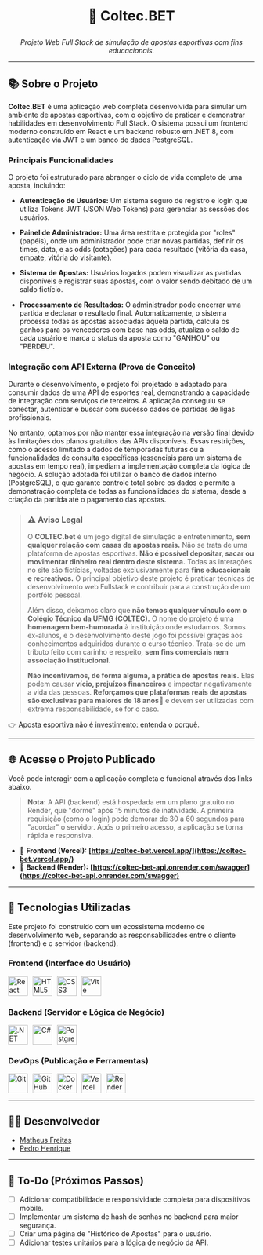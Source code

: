 # <p align="center">🎯 Coltec.BET</p>

<p align="center"><em>Projeto Web Full Stack de simulação de apostas esportivas com fins educacionais.</em></p>

---

## 📚 Sobre o Projeto

**Coltec.BET** é uma aplicação web completa desenvolvida para simular um ambiente de apostas esportivas, com o objetivo de praticar e demonstrar habilidades em desenvolvimento Full Stack. O sistema possui um frontend moderno construído em React e um backend robusto em .NET 8, com autenticação via JWT e um banco de dados PostgreSQL.

### Principais Funcionalidades

O projeto foi estruturado para abranger o ciclo de vida completo de uma aposta, incluindo:

* **Autenticação de Usuários:** Um sistema seguro de registro e login que utiliza Tokens JWT (JSON Web Tokens) para gerenciar as sessões dos usuários.

* **Painel de Administrador:** Uma área restrita e protegida por "roles" (papéis), onde um administrador pode criar novas partidas, definir os times, data, e as odds (cotações) para cada resultado (vitória da casa, empate, vitória do visitante).

* **Sistema de Apostas:** Usuários logados podem visualizar as partidas disponíveis e registrar suas apostas, com o valor sendo debitado de um saldo fictício.

* **Processamento de Resultados:** O administrador pode encerrar uma partida e declarar o resultado final. Automaticamente, o sistema processa todas as apostas associadas àquela partida, calcula os ganhos para os vencedores com base nas odds, atualiza o saldo de cada usuário e marca o status da aposta como "GANHOU" ou "PERDEU".

### Integração com API Externa (Prova de Conceito)

Durante o desenvolvimento, o projeto foi projetado e adaptado para consumir dados de uma API de esportes real, demonstrando a capacidade de integração com serviços de terceiros. A aplicação conseguiu se conectar, autenticar e buscar com sucesso dados de partidas de ligas profissionais.

No entanto, optamos por não manter essa integração na versão final devido às limitações dos planos gratuitos das APIs disponíveis. Essas restrições, como o acesso limitado a dados de temporadas futuras ou a funcionalidades de consulta específicas (essenciais para um sistema de apostas em tempo real), impediam a implementação completa da lógica de negócio. A solução adotada foi utilizar o banco de dados interno (PostgreSQL), o que garante controle total sobre os dados e permite a demonstração completa de todas as funcionalidades do sistema, desde a criação da partida até o pagamento das apostas.

> ### ⚠️ Aviso Legal
>
> O **COLTEC.bet** é um jogo digital de simulação e entretenimento, **sem qualquer relação com casas de apostas reais.** Não se trata de uma plataforma de apostas esportivas. **Não é possível depositar, sacar ou movimentar dinheiro real dentro deste sistema.** Todas as interações no site são fictícias, voltadas exclusivamente para **fins educacionais e recreativos.** O principal objetivo deste projeto é praticar técnicas de desenvolvimento web Fullstack e contribuir para a construção de um portfólo pessoal.
> 
> Além disso, deixamos claro que **não temos qualquer vínculo com o Colégio Técnico da UFMG (COLTEC).** O nome do projeto é uma **homenagem bem-humorada** à instituição onde estudamos. Somos ex-alunos, e o desenvolvimento deste jogo foi possível graças aos conhecimentos adquiridos durante o curso técnico. Trata-se de um tributo feito com carinho e respeito, **sem fins comerciais nem associação institucional.**
> 
> **Não incentivamos, de forma alguma, a prática de apostas reais.** Elas podem causar **vício, prejuízos financeiros** e impactar negativamente a vida das pessoas. **Reforçamos que plataformas reais de apostas são exclusivas para maiores de 18 anos🔞** e devem ser utilizadas com extrema responsabilidade, se for o caso.
> 
👉 [Aposta esportiva não é investimento: entenda o porquê](https://investalk.bb.com.br/noticias/quero-aprender/aposta-esportiva-nao-e-investimento-entenda-por-que).

---

## 🌐 Acesse o Projeto Publicado

Você pode interagir com a aplicação completa e funcional através dos links abaixo.

> **Nota:** A API (backend) está hospedada em um plano gratuito no Render, que "dorme" após 15 minutos de inatividade. A primeira requisição (como o login) pode demorar de 30 a 60 segundos para "acordar" o servidor. Após o primeiro acesso, a aplicação se torna rápida e responsiva.

* 🔗 **Frontend (Vercel):** **[https://coltec-bet.vercel.app/](https://coltec-bet.vercel.app/)**
* 🔗 **Backend (Render):** **[https://coltec-bet-api.onrender.com/swagger](https://coltec-bet-api.onrender.com/swagger)**

---

## 🚀 Tecnologias Utilizadas

Este projeto foi construído com um ecossistema moderno de desenvolvimento web, separando as responsabilidades entre o cliente (frontend) e o servidor (backend).

### **Frontend (Interface do Usuário)**
<div style="display: flex; gap: 10px; align-items: center;">
  <img src="https://cdn.jsdelivr.net/gh/devicons/devicon/icons/react/react-original.svg" height="40" alt="React" />
  <img src="https://cdn.jsdelivr.net/gh/devicons/devicon/icons/html5/html5-original.svg" height="40" alt="HTML5" />
  <img src="https://cdn.jsdelivr.net/gh/devicons/devicon/icons/css3/css3-original.svg" height="40" alt="CSS3" />
  <img src="https://cdn.jsdelivr.net/gh/devicons/devicon/icons/vitejs/vitejs-original.svg" height="40" alt="Vite" />
</div>

### **Backend (Servidor e Lógica de Negócio)**
<div style="display: flex; gap: 10px; align-items: center;">
  <img src="https://cdn.jsdelivr.net/gh/devicons/devicon/icons/dotnetcore/dotnetcore-original.svg" height="40" alt=".NET" />
  <img src="https://cdn.jsdelivr.net/gh/devicons/devicon/icons/csharp/csharp-original.svg" height="40" alt="C#" />
  <img src="https://cdn.jsdelivr.net/gh/devicons/devicon/icons/postgresql/postgresql-original.svg" height="40" alt="PostgreSQL" />
</div>

### **DevOps (Publicação e Ferramentas)**
<div style="display: flex; gap: 10px; align-items: center;">
  <img src="https://cdn.jsdelivr.net/gh/devicons/devicon/icons/git/git-original.svg" height="40" alt="Git" />
  <img src="https://cdn.jsdelivr.net/gh/devicons/devicon/icons/github/github-original.svg" height="40" alt="GitHub" />
  <img src="https://cdn.jsdelivr.net/gh/devicons/devicon/icons/docker/docker-original.svg" height="40" alt="Docker" />
  <img src="https://cdn.jsdelivr.net/gh/devicons/devicon/icons/vercel/vercel-original.svg" height="40" alt="Vercel" />
  <img src="https://cdn.jsdelivr.net/gh/devicons/devicon/icons/render/render-original.svg" height="40" alt="Render" />
</div>

---

## 👨‍💻 Desenvolvedor

* [Matheus Freitas](https://github.com/MatheusFVieira)
* [Pedro Henrique](https://github.com/DevWannabe-dot)

---

## 📌 To-Do (Próximos Passos)

- [ ] Adicionar compatibilidade e responsividade completa para dispositivos mobile.
- [ ] Implementar um sistema de hash de senhas no backend para maior segurança.
- [ ] Criar uma página de "Histórico de Apostas" para o usuário.
- [ ] Adicionar testes unitários para a lógica de negócio da API.
